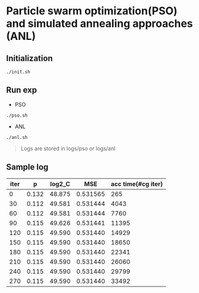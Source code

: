 # Particle swarm optimization(PSO) and simulated annealing approaches (ANL)

## Initialization

```shell
./init.sh
```
## Run exp

* PSO
```shell
./pso.sh
```

* ANL
```shell
./anl.sh
```

> Logs are stored in logs/pso or logs/anl

## Sample log

iter     | p         |log2_C    |MSE            |acc time(#cg iter)
---------|-----------|----------|---------------|------------------
0        | 0.132     |48.875    |0.531565       |265            
30       | 0.112     |49.581    |0.531444       |4043           
60       | 0.112     |49.581    |0.531444       |7760           
90       | 0.115     |49.626    |0.531441       |11395          
120      | 0.115     |49.590    |0.531440       |14929          
150      | 0.115     |49.590    |0.531440       |18650          
180      | 0.115     |49.590    |0.531440       |22341          
210      | 0.115     |49.590    |0.531440       |26060          
240      | 0.115     |49.590    |0.531440       |29799          
270      | 0.115     |49.590    |0.531440       |33492          
